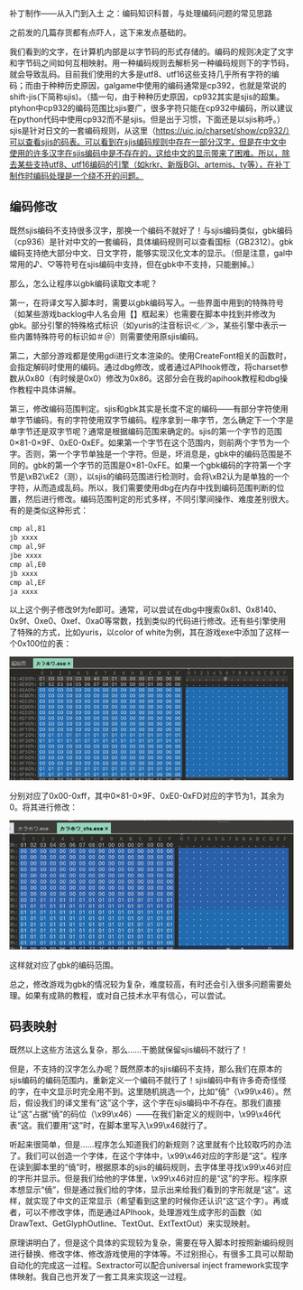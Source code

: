  补丁制作——从入门到入土 之：编码知识科普，与处理编码问题的常见思路

之前发的几篇存货都有点吓人，这下来发点基础的。

我们看到的文字，在计算机内部是以字节码的形式存储的。编码的规则决定了文字和字节码之间如何互相映射。用一种编码规则去解析另一种编码规则下的字节码，就会导致乱码。目前我们使用的大多是utf8、utf16这些支持几乎所有字符的编码；而由于种种历史原因，galgame中使用的编码通常是cp392，也就是常说的shift-jis(下简称sjis)。（插一句，由于种种历史原因，cp932其实是sjis的超集。ptyhon中cp932的编码范围比sjis要广，很多字符只能在cp932中编码，所以建议在python代码中使用cp932而不是sjis。但是出于习惯，下面还是以sjis称呼。）sjis是针对日文的一套编码规则，从这里（https://uic.jp/charset/show/cp932/）可以查看sjis的码表。可以看到在sjis编码规则中存在一部分汉字，但是在中文中使用的许多汉字在sjis编码中是不存在的，这给中文的显示带来了困难。所以，除去某些支持utf8、utf16编码的引擎（如krkr、新版BGI、artemis、ty等），在补丁制作时编码处理是一个绕不开的问题。

## 编码修改

既然sjis编码不支持很多汉字，那换一个编码不就好了！与sjis编码类似，gbk编码（cp936）是针对中文的一套编码，具体编码规则可以查看国标（GB2312）。gbk编码支持绝大部分中文、日文字符，能够实现汉化文本的显示。（但是注意，gal中常用的♪、♡等符号在sjis编码中支持，但在gbk中不支持，只能删掉。）

那么，怎么让程序以gbk编码读取文本呢？

第一，在将译文写入脚本时，需要以gbk编码写入。一些界面中用到的特殊符号（如某些游戏backlog中人名会用【】框起来）也需要在脚本中找到并修改为gbk。部分引擎的特殊格式标识（如yuris的注音标识≪／≫，某些引擎中表示一些内置特殊符号的标识如＃＠）则需要使用原sjis编码。

第二，大部分游戏都是使用gdi进行文本渲染的。使用CreateFont相关的函数时，会指定解码时使用的编码。通过dbg修改，或者通过APIhook修改，将charset参数从0x80（有时候是0x0）修改为0x86。这部分会在我的apihook教程和dbg操作教程中具体讲解。

第三，修改编码范围判定。sjis和gbk其实是长度不定的编码——有部分字符使用单字节编码，有的字符使用双字节编码。程序拿到一串字节，怎么确定下一个字是单字节还是双字节呢？通常是根据编码范围来确定的。sjis的第一个字节的范围 0×81-0×9F、0xE0-0xEF。如果第一个字节在这个范围内，则前两个字节为一个字。否则，第一个字节单独是一个字符。但是，坏消息是，gbk中的编码范围是不同的。gbk的第一个字节的范围是0×81-0xFE。如果一个gbk编码的字符第一个字节是\xB2\xE2（测），以sjis的编码范围进行检测时，会将\xB2认为是单独的一个字符，从而造成乱码。所以，我们需要使用dbg在内存中找到编码范围判断的位置，然后进行修改。编码范围判定的形式多样，不同引擎间操作、难度差别很大。有的是类似这种形式：

```
cmp al,81
jb xxxx
cmp al,9F
jbe xxxx
cmp al,E0
jb xxxx
cmp al,EF
ja xxxx
```

以上这个例子修改9f为fe即可。通常，可以尝试在dbg中搜索0x81、0x8140、0x9f、0xe0、0xef、0xa0等常数，找到类似的代码进行修改。还有些引擎使用了特殊的方式，比如yuris，以color of white为例，其在游戏exe中添加了这样一个0x100位的表：

![1739688913255](image/编码知识科普，与处理编码问题的常见思路/1739688913255.png)

分别对应了0x00-0xff，其中0×81-0×9F、0xE0-0xFD对应的字节为1，其余为0。将其进行修改：

![1739689083513](image/编码知识科普，与处理编码问题的常见思路/1739689083513.png)

这样就对应了gbk的编码范围。

总之，修改游戏为gbk的情况较为复杂，难度较高，有时还会引入很多问题需要处理。如果有成熟的教程，或对自己技术水平有信心，可以尝试。

## 码表映射

既然以上这些方法这么复杂，那么……干脆就保留sjis编码不就行了！

但是，不支持的汉字怎么办呢？既然原本的sjis编码不支持，那么我们在原本的sjis编码的编码范围内，重新定义一个编码不就行了！sjis编码中有许多奇奇怪怪的字，在中文显示时完全用不到。这里随机挑选一个，比如“僥”（\x99\x46）。然后，假设我们的译文里有“这”这个字，这个字在sjis编码中不存在。那我们直接让“这”占据“僥”的码位（\x99\x46）——在我们新定义的规则中，\x99\x46代表“这。我们要用“这”时，在脚本里写入\x99\x46就行了。

听起来很简单，但是……程序怎么知道我们的新规则？这里就有个比较取巧的办法了。我们可以创造一个字体，在这个字体中，\x99\x46对应的字形是“这”。程序在读到脚本里的“僥”时，根据原本的sjis的编码规则，去字体里寻找\x99\x46对应的字形并显示。但是我们给他的字体里，\x99\x46对应的是“这”的字形。程序原本想显示“僥”，但是通过我们给的字体，显示出来给我们看到的字形就是“这”。这样，就实现了中文的正常显示（希望看到这里的时候你还认识“这”这个字）。再或者，可以不修改字体，而是通过APIhook，处理游戏生成字形的函数（如DrawText、GetGlyphOutline、TextOut、ExtTextOut）来实现映射。

原理讲明白了，但是这个具体的实现较为复杂，需要在导入脚本时按照新编码规则进行替换、修改字体、修改游戏使用的字体等。不过别担心，有很多工具可以帮助自动化的完成这一过程。Sextractor可以配合universal inject framework实现字体映射。我自己也开发了一套工具来实现这一过程。
